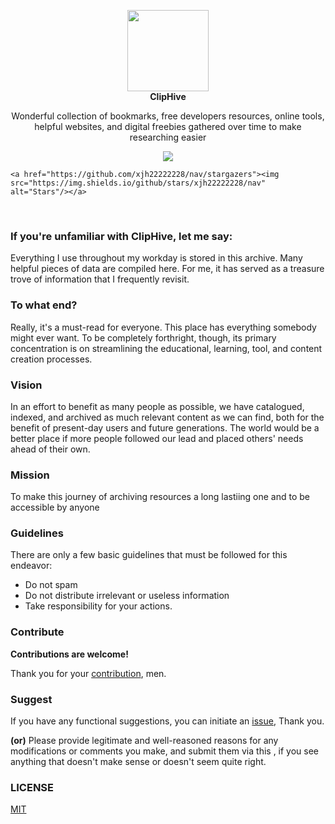 
<p align="center">
  <a href="https://cliphive.tk">
    <img src="https://user-images.githubusercontent.com/76642252/200379508-06fac1f0-5baf-4a84-a2ac-b6a3963a6876.png" width="130" />
  </a>
  <br />
  <b>ClipHive</b>
  <p align="center"></p>
  <p align="center">Wonderful collection of bookmarks, free developers resources, online tools, helpful websites, and digital freebies gathered over time to make researching easier</p>
  <p align="center">
    <a href="README_zh-CN.md">
      <img src="https://img.shields.io/badge/lang-%E7%AE%80%E4%BD%93%E4%B8%AD%E6%96%87-red.svg?longCache=true&style=flat-square">
    </a>
   
    <a href="https://github.com/xjh22222228/nav/stargazers"><img src="https://img.shields.io/github/stars/xjh22222228/nav" alt="Stars"/></a>
  </p>
</p>

<br />

###  If you're unfamiliar with ClipHive, let me say:

Everything I use throughout my workday is stored in this archive. Many helpful pieces of data are compiled here. For me, it has served as a treasure trove of information that I frequently revisit.

### To what end?
Really, it's a must-read for everyone. This place has everything somebody might ever want. To be completely forthright, though, its primary concentration is on streamlining the educational, learning, tool, and content creation processes.

### Vision 
In an effort to benefit as many people as possible, we have catalogued, indexed, and archived as much relevant content as we can find, both for the benefit of present-day users and future generations. The world would be a better place if more people followed our lead and placed others' needs ahead of their own.

### Mission

To make this journey of archiving resources a long lastiing one and to be accessible by anyone


### Guidelines

There are only a few basic guidelines that must be followed for this endeavor:
- Do not spam
- Do not distribute irrelevant or useless information
- Take responsibility for your actions.

### Contribute

**Contributions are welcome!**

Thank you for your [contribution](https://github.com/vidhyavarshanyjs/Cliphive/issues), men.


### Suggest
If you have any functional suggestions, you can initiate an [issue](https://github.com/vidhyavarshanyjs/Cliphive/issues), Thank you.

**(or)**
Please provide legitimate and well-reasoned reasons for any modifications or comments you make, and submit them via this [](link), if you see anything that doesn't make sense or doesn't seem quite right.

### LICENSE
[MIT](./LICENSE)
